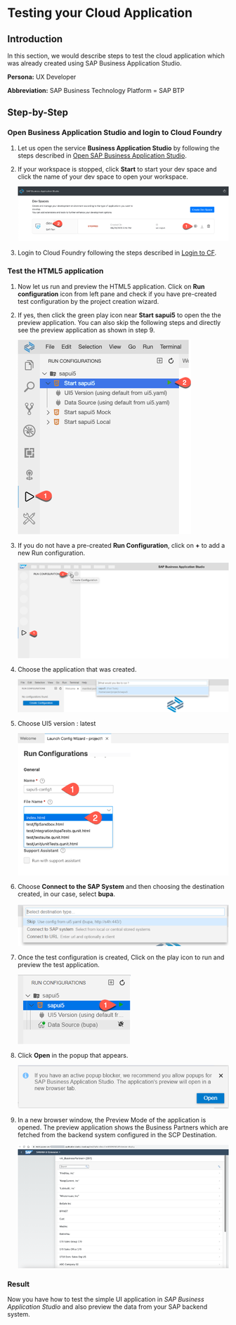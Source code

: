 
# Testing your Cloud Application

## Introduction

In this section, we would describe steps to test the cloud application which was already created using SAP Business Application Studio.

**Persona:** UX Developer

**Abbreviation:** SAP Business Technology Platform = SAP BTP

## Step-by-Step


### Open Business Application Studio and login to Cloud Foundry

1. Let us open the service **Business Application Studio** by following the steps described in [Open SAP Business Application Studio](../develop/README.md#open-sap-business-application-studio).
2. If your workspace is stopped, click **Start** to start your dev space and click the name of your dev space to open your workspace.

   ![Start Workspace](./images/startWorkspace.png)

3. Login to Cloud Foundry following the steps described in [Login to CF](../develop/README.md#login-to-cloud-foundry-in-sap-business-application-studio).
   

### Test the HTML5 application
   
1. Now let us run and preview the HTML5 application. Click on **Run configuration** icon from left pane and check if you have pre-created test configuration by the project creation wizard.
2. If yes, then click the green play icon near **Start sapui5** to open the the preview application. You can also skip the following steps and directly see the preview application as shown in step 9.

   ![startApp](./images/startApp.png)

3. If you do not have a pre-created **Run Configuration**, click on **+** to add a new Run configuration.

   ![Run Config](./images/RunConfig.png)
   
4. Choose the application that was created.

   ![Select Project](./images/RunConfig2.png)

   
5. Choose UI5 version : latest

    ![Select UI5 Version](./images/RunConfig4.png)
    
6. Choose **Connect to the SAP System** and then choosing the destination created, in our case, select **bupa**.

    ![Enter Name](./images/RunConfig5.png)
   
    
7. Once the test configuration is created, Click on the play icon to run and preview the test application.

    ![Test App](./images/TestApp.png)
   
8. Click **Open** in the popup that appears.

    ![Test App2](./images/TestApp2.png)
   
10. In a new browser window, the Preview Mode of the application is opened. The preview application shows the Business Partners which are fetched from the backend system configured in the SCP Destination.

    ![runApp](./images/runApp.png)

### Result
Now you have how to test the simple UI application in *SAP Business Application Studio* and also preview the data from your SAP backend system.

   
